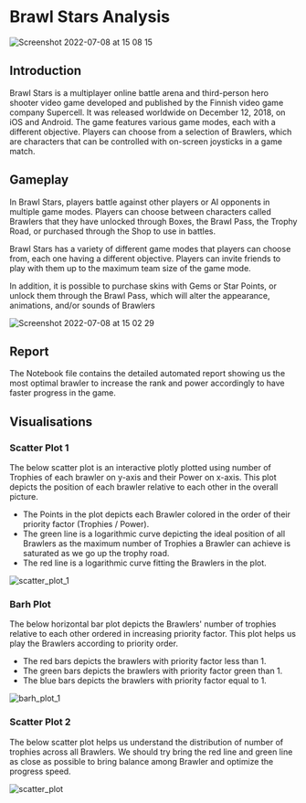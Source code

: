 # Brawl Stars Analysis

![Screenshot 2022-07-08 at 15 08 15](https://user-images.githubusercontent.com/81629418/177964197-f592ca03-31e3-450b-b2d8-e92ec62da75b.png)

## Introduction
Brawl Stars is a multiplayer online battle arena and third-person hero shooter video game developed and published by the Finnish video game company Supercell. It was released worldwide on December 12, 2018, on iOS and Android. The game features various game modes, each with a different objective. Players can choose from a selection of Brawlers, which are characters that can be controlled with on-screen joysticks in a game match.
## Gameplay
In Brawl Stars, players battle against other players or AI opponents in multiple game modes. Players can choose between characters called Brawlers that they have unlocked through Boxes, the Brawl Pass, the Trophy Road, or purchased through the Shop to use in battles.

Brawl Stars has a variety of different game modes that players can choose from, each one having a different objective. Players can invite friends to play with them up to the maximum team size of the game mode.

In addition, it is possible to purchase skins with Gems or Star Points, or unlock them through the Brawl Pass, which will alter the appearance, animations, and/or sounds of Brawlers

![Screenshot 2022-07-08 at 15 02 29](https://user-images.githubusercontent.com/81629418/177963275-4fc946da-a506-4c41-9676-78457ea5e204.png)

## Report
The Notebook file contains the detailed automated report showing us the most optimal brawler to increase the rank and power accordingly to have faster progress in the game.

## Visualisations
### Scatter Plot 1
The below scatter plot is an interactive plotly plotted using number of Trophies of each brawler on y-axis and their Power on x-axis. This plot depicts the position of each brawler relative to each other in the overall picture.
- The Points in the plot depicts each Brawler colored in the order of their priority factor (Trophies / Power).
- The green line is a logarithmic curve depicting the ideal position of all Brawlers as the maximum number of Trophies a Brawler can achieve is saturated as we go up the trophy road.
- The red line is a logarithmic curve fitting the Brawlers in the plot.

![scatter_plot_1](https://user-images.githubusercontent.com/81629418/177963795-33f7ddf3-1a7e-4dc6-b0d9-5aa124cf66a5.png)

### Barh Plot
The below horizontal bar plot depicts the Brawlers' number of trophies relative to each other ordered in increasing priority factor.
This plot helps us play the Brawlers according to priority order.
- The red bars depicts the brawlers with priority factor less than 1.
- The green bars depicts the brawlers with priority factor green than 1.
- The blue bars depicts the brawlers with priority factor equal to 1.

![barh_plot_1](https://user-images.githubusercontent.com/81629418/177967435-0b9d5aac-3389-406f-8f25-527889c26e68.png)

### Scatter Plot 2
The below scatter plot helps us understand the distribution of number of trophies across all Brawlers.
We should try bring the red line and green line as close as possible to bring balance among Brawler and optimize the progress speed.

![scatter_plot](https://user-images.githubusercontent.com/81629418/177980834-522bfd2d-d5ca-43d3-8edd-7bcb14d2292b.png)

